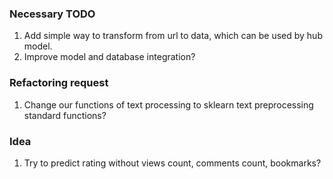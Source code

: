### Necessary TODO
1. Add simple way to transform from url to data, which can be used by hub model.
2. Improve model and database integration?

### Refactoring request
1. Change our functions of text processing to sklearn text preprocessing standard functions?

### Idea
1. Try to predict rating without views count, comments count, bookmarks?

